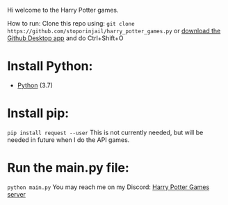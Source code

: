 Hi welcome to the Harry Potter games.

How to run:
Clone this repo using: `git clone https://github.com/stoporinjail/harry_potter_games.py` or [download the Github Desktop app](https://desktop.github.com/) and do Ctrl+Shift+O
# Install Python:
- [Python](https://www.python.org/downloads/) (3.7)
# Install pip:
`pip install request --user`
This is not currently needed, but will be needed in future when I do the API games.

# Run the main.py file:
```python main.py```
You may reach me on my Discord: [Harry Potter Games server](https://discord.gg/BdpNrDa)
